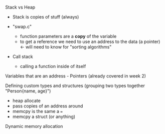 Stack vs Heap

- Stack is copies of stuff (always)

- "swap.c"
	- function parameters are a **copy** of the variable
	- to get a reference we need to use an address to the data (a pointer) <- will need to know for "sorting algorithms"

- Call stack
	- calling a function inside of itself

Variables that are an address
	- Pointers (already covered in week 2)

Defining custom types and structures (grouping two types together "Person{name, age}")
- heap allocate
- pass copies of an address around
- memcpy is the same a `=`
- memcpy a struct (or anything)

Dynamic memory allocation
